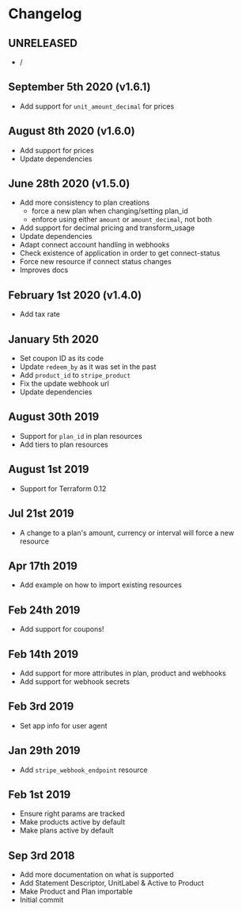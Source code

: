 # Changelog

## UNRELEASED

  * /


## September 5th 2020 (v1.6.1)

  * Add support for `unit_amount_decimal` for prices


## August 8th 2020 (v1.6.0)

  * Add support for prices
  * Update dependencies


## June 28th 2020 (v1.5.0)

  * Add more consistency to plan creations
    * force a new plan when changing/setting plan_id
    * enforce using either `amount` or `amount_decimal`, not both
  * Add support for decimal pricing and transform_usage
  * Update dependencies
  * Adapt connect account handling in webhooks
  * Check existence of application in order to get connect-status
  * Force new resource if connect status changes
  * Improves docs


## February 1st 2020 (v1.4.0)

  * Add tax rate


## January 5th 2020

  * Set coupon ID as its code
  * Update `redeem_by` as it was set in the past
  * Add `product_id` to `stripe_product`
  * Fix the update webhook url
  * Update dependencies


## August 30th 2019

  * Support for `plan_id` in plan resources
  * Add tiers to plan resources


## August 1st 2019

  * Support for Terraform 0.12


## Jul 21st 2019

  * A change to a plan's amount, currency or interval will force a new resource


## Apr 17th 2019

  * Add example on how to import existing resources


## Feb 24th 2019

  * Add support for coupons!


## Feb 14th 2019

  * Add support for more attributes in plan, product and webhooks
  * Add support for webhook secrets


## Feb 3rd 2019

  * Set app info for user agent


## Jan 29th 2019

  * Add `stripe_webhook_endpoint` resource


## Feb 1st 2019

  * Ensure right params are tracked
  * Make products active by default
  * Make plans active by default


## Sep 3rd 2018

  * Add more documentation on what is supported
  * Add Statement Descriptor, UnitLabel & Active to Product
  * Make Product and Plan importable
  * Initial commit
